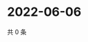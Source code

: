 # 2022-06-06

共 0 条

<!-- BEGIN WEIBO -->
<!-- 最后更新时间 Mon Jun 06 2022 07:00:45 GMT+0800 (China Standard Time) -->

<!-- END WEIBO -->
